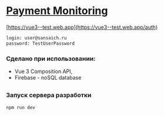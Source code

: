 # [Payment Monitoring](https://vue3--test.web.app/auth)
[https://vue3--test.web.app](https://vue3--test.web.app/auth)

```bash
login: user@sansaich.ru
password: TestUserPassword
```

### Сделано при использовании:

-   Vue 3 Composition API,
-   Firebase - noSQL database

##

### Запуск сервера разработки

```bash
npm run dev
```
